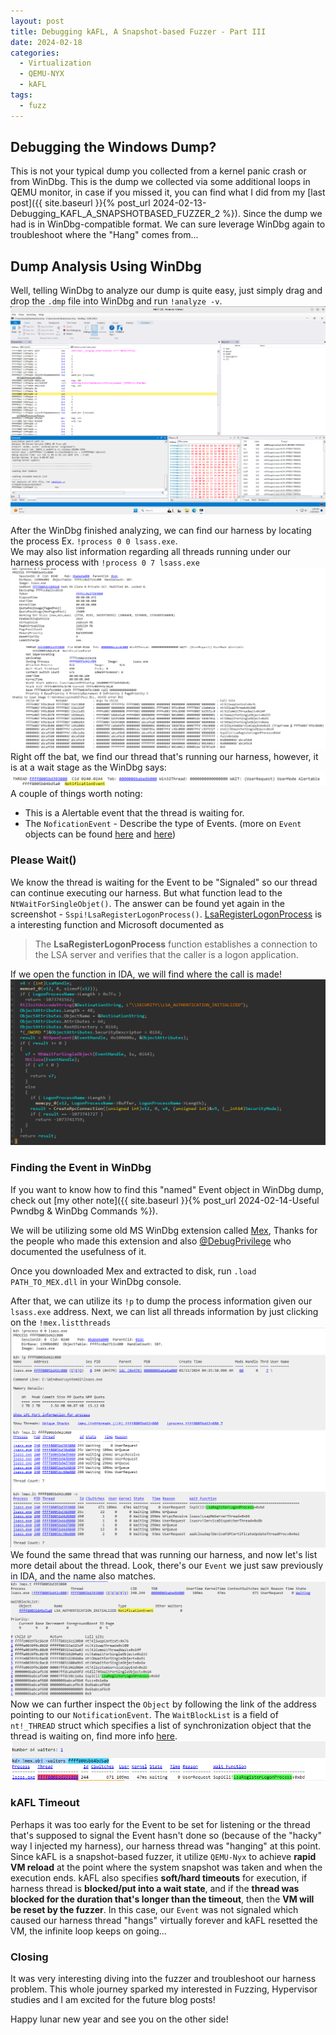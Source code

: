 ```yaml
---
layout: post
title: Debugging kAFL, A Snapshot-based Fuzzer - Part III
date: 2024-02-18
categories:
  - Virtualization
  - QEMU-NYX
  - kAFL
tags:
  - fuzz
---
```


## Debugging the Windows Dump?

This is not your typical dump you collected from a kernel panic crash or from WinDbg. This is the dump we collected via some additional loops in QEMU monitor, in case if you missed it, you can find what I did from my [last post]({{ site.baseurl }}{% post_url 2024-02-13-Debugging_KAFL_A_SNAPSHOTBASED_FUZZER_2 %}). Since the dump we had is in WinDbg-compatible format. We can sure leverage WinDbg again to troubleshoot where the "Hang" comes from...

## Dump Analysis Using WinDbg

Well, telling WinDbg to analyze our dump is quite easy, just simply drag and drop the `.dmp` file into WinDbg and run `!analyze -v`.
![](../assets/images/02-18-20242024-02-18-Debugging_KAFL_A_SNAPSHOTBASED_FUZZER_3.png)

After the WinDbg finished analyzing, we can find our harness by locating the process Ex.
`!process 0 0 lsass.exe`.  
We may also list information regarding all threads running under our harness process with `!process 0 7 lsass.exe` 
![](../assets/images/02-18-20242024-02-18-Debugging_KAFL_A_SNAPSHOTBASED_FUZZER_3-1.png)
Right off the bat, we find our thread that's running our harness, however, it is at a wait stage as the WinDbg says:
![](../assets/images/02-18-20242024-02-18-Debugging_KAFL_A_SNAPSHOTBASED_FUZZER_3-3.png)
A couple of things worth noting: 
- This is a Alertable event that the thread is waiting for. 
- The `NoficationEvent`  - Describe the type of Events. (more on `Event` objects can be found [here](https://learn.microsoft.com/en-us/windows/win32/sync/event-objects) and [here](https://learn.microsoft.com/en-us/windows-hardware/drivers/ddi/wdm/nf-wdm-keinitializeevent))

### Please Wait()

We know the thread is waiting for the Event to be  "Signaled" so our thread can continue executing our harness. But what function lead to the `NtWaitForSingleObjet()`. The answer can be found yet again in the screenshot - `Sspi!LsaRegisterLogonProcess()`. [LsaRegisterLogonProcess](https://learn.microsoft.com/en-us/windows/win32/api/ntsecapi/nf-ntsecapi-lsaregisterlogonprocess) is a interesting function and Microsoft documented as
> The **LsaRegisterLogonProcess** function establishes a connection to the LSA server and verifies that the caller is a logon application.

If we open the function in IDA, we will find where the call is made! 
![](../assets/images/02-18-20242024-02-18-Debugging_KAFL_A_SNAPSHOTBASED_FUZZER_3-4.png)

### Finding the Event in WinDbg

If you want to know how to find this "named" Event object in WinDbg dump, check out [my other note]({{ site.baseurl }}{% post_url 2024-02-14-Useful Pwndbg & WinDbg Commands %}).

We will be utilizing some old MS WinDbg extension called [Mex](https://github.com/DebugPrivilege/InsightEngineering/tree/main/Debugging%20101/Section%201%3A%20Introduction%20to%20MEX), Thanks for the people who made this extension and also  [@DebugPrivilege](https://twitter.com/DebugPrivilege) who documented the usefulness of it.

Once you downloaded Mex and extracted to disk, run `.load PATH_TO_MEX.dll` in your WinDbg console.

After that, we can utilize its `!p` to dump the process information given our `lsass.exe` address. Next, we can list all threads information by just clicking on the `!mex.listthreads`
![](../assets/images/02-18-20242024-02-18-Debugging_KAFL_A_SNAPSHOTBASED_FUZZER_3-5.png)
We found the same thread that was running our harness, and now let's list more detail about the thread. Look, there's our `Event` we just saw previously in IDA, and the name also matches.
![](../assets/images/02-18-20242024-02-18-Debugging_KAFL_A_SNAPSHOTBASED_FUZZER_3-6.png)
Now we can further inspect the `Object` by following the link of the address pointing to our `NotificationEvent`. The `WaitBlockList` is a field of `nt!_THREAD` struct which specifies a list of synchronization object that the thread is waiting on, find more info [here](https://codemachine.com/articles/kernel_structures.html).
![](../assets/images/02-18-20242024-02-18-Debugging_KAFL_A_SNAPSHOTBASED_FUZZER_3-7.png)

### kAFL Timeout
Perhaps it was too early for the Event to be set for listening or the thread that's supposed to signal the Event hasn't done so (because of the "hacky" way I injected my harness), our harness thread was "hanging" at this point. Since kAFL is a snapshot-based fuzzer, it utilize `QEMU-Nyx` to achieve **rapid VM reload** at the point where the system snapshot was taken and when the execution ends. kAFL also specifies **soft/hard timeouts** for execution, if harness thread is **blocked/put into a wait state**, and if the **thread was blocked for the duration that's longer than the timeout**, then the **VM will be reset by the fuzzer**. In this case, our `Event` was not signaled which caused our harness thread "hangs" virtually forever and  kAFL resetted the VM, the infinite loop keeps on going...


### Closing 

It was very interesting diving into the fuzzer and troubleshoot our harness problem. This whole journey sparked my interested in Fuzzing, Hypervisor studies and I am excited for the future blog posts! 

Happy lunar new year and see you on the other side!

